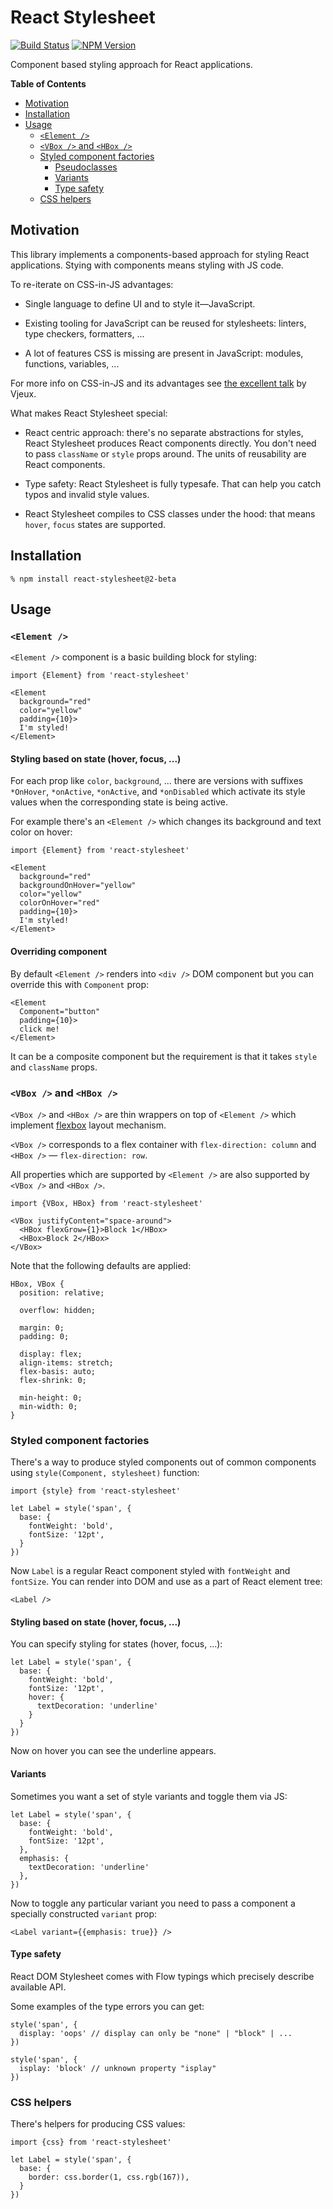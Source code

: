 # React Stylesheet

[![Build Status](https://img.shields.io/travis/prometheusresearch/react-stylesheet.svg)](https://travis-ci.org/prometheusresearch/react-stylesheet)
[![NPM Version](https://img.shields.io/npm/v/react-stylesheet.svg)](https://npmjs.org/packages/react-stylesheet)

Component based styling approach for React applications.

<!-- START doctoc generated TOC please keep comment here to allow auto update -->
<!-- DON'T EDIT THIS SECTION, INSTEAD RE-RUN doctoc TO UPDATE -->
**Table of Contents**

- [Motivation](#motivation)
- [Installation](#installation)
- [Usage](#usage)
  - [`<Element />`](#element-)
  - [`<VBox />` and `<HBox />`](#vbox--and-hbox-)
  - [Styled component factories](#styled-component-factories)
    - [Pseudoclasses](#pseudoclasses)
    - [Variants](#variants)
    - [Type safety](#type-safety)
  - [CSS helpers](#css-helpers)

<!-- END doctoc generated TOC please keep comment here to allow auto update -->

## Motivation

This library implements a components-based approach for styling React
applications. Stying with components means styling with JS code.

To re-iterate on CSS-in-JS advantages:

* Single language to define UI and to style it—JavaScript.

* Existing tooling for JavaScript can be reused for stylesheets: linters, type
  checkers, formatters, ...

* A lot of features CSS is missing are present in JavaScript: modules,
  functions, variables, ...

For more info on CSS-in-JS and its advantages see [the excellent
talk][css-in-js] by Vjeux.

What makes React Stylesheet special:

* React centric approach: there's no separate abstractions for styles, React
  Stylesheet produces React components directly. You don't need to pass
  `className` or `style` props around. The units of reusability are React
  components.

* Type safety: React Stylesheet is fully typesafe. That can help you catch typos
  and invalid style values.

* React Stylesheet compiles to CSS classes under the hood: that means `hover`,
  `focus` states are supported.

[css-in-js]: http://blog.vjeux.com/2014/javascript/react-css-in-js-nationjs.html


## Installation

```
% npm install react-stylesheet@2-beta
```


## Usage


### `<Element />`

`<Element />` component is a basic building block for styling:

```
import {Element} from 'react-stylesheet'

<Element
  background="red"
  color="yellow"
  padding={10}>
  I'm styled!
</Element>
```

#### Styling based on state (hover, focus, ...)

For each prop like `color`, `background`, ... there are versions with suffixes
`*OnHover`, `*onActive`, `*onActive`, and `*onDisabled` which activate its style
values when the corresponding state is being active.

For example there's an `<Element />` which changes its background and text color
on hover:

```
import {Element} from 'react-stylesheet'

<Element
  background="red"
  backgroundOnHover="yellow"
  color="yellow"
  colorOnHover="red"
  padding={10}>
  I'm styled!
</Element>
```

#### Overriding component

By default `<Element />` renders into `<div />` DOM component but you can
override this with `Component` prop:

```
<Element
  Component="button"
  padding={10}>
  click me!
</Element>
```

It can be a composite component but the requirement is that it takes `style` and
`className` props.

### `<VBox />` and `<HBox />`

`<VBox />` and `<HBox />` are thin wrappers on top of `<Element />` which
implement [flexbox][] layout mechanism.

`<VBox />` corresponds to a flex container with `flex-direction: column` and
`<HBox />` — `flex-direction: row`.

All properties which are supported by `<Element />` are also supported by `<VBox />`
and `<HBox />`.

```
import {VBox, HBox} from 'react-stylesheet'

<VBox justifyContent="space-around">
  <HBox flexGrow={1}>Block 1</HBox>
  <HBox>Block 2</HBox>
</VBox>
```

Note that the following defaults are applied:

```
HBox, VBox {
  position: relative;

  overflow: hidden;

  margin: 0;
  padding: 0;

  display: flex;
  align-items: stretch;
  flex-basis: auto;
  flex-shrink: 0;

  min-height: 0;
  min-width: 0;
}
```

[flexbox]: https://css-tricks.com/snippets/css/a-guide-to-flexbox/


### Styled component factories

There's a way to produce styled components out of common components using
`style(Component, stylesheet)` function:

```
import {style} from 'react-stylesheet'

let Label = style('span', {
  base: {
    fontWeight: 'bold',
    fontSize: '12pt',
  }
})
```

Now `Label` is a regular React component styled with `fontWeight` and
`fontSize`. You can render into DOM and use as a part of React element tree:

```
<Label />
```

#### Styling based on state (hover, focus, ...)

You can specify styling for states (hover, focus, ...):

```
let Label = style('span', {
  base: {
    fontWeight: 'bold',
    fontSize: '12pt',
    hover: {
      textDecoration: 'underline'
    }
  }
})
```

Now on hover you can see the underline appears.

#### Variants

Sometimes you want a set of style variants and toggle them via JS:

```
let Label = style('span', {
  base: {
    fontWeight: 'bold',
    fontSize: '12pt',
  },
  emphasis: {
    textDecoration: 'underline'
  },
})
```

Now to toggle any particular variant you need to pass a component a specially
constructed `variant` prop:

```
<Label variant={{emphasis: true}} />
```

#### Type safety

React DOM Stylesheet comes with Flow typings which precisely describe available
API.

Some examples of the type errors you can get:

```
style('span', {
  display: 'oops' // display can only be "none" | "block" | ...
})

style('span', {
  isplay: 'block' // unknown property "isplay"
})
```

### CSS helpers

There's helpers for producing CSS values:

```
import {css} from 'react-stylesheet'

let Label = style('span', {
  base: {
    border: css.border(1, css.rgb(167)),
  }
})
```
